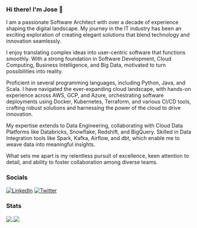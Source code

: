 ### Hi there! I'm Jose 👋
I am a passionate Software Architect with over a decade of experience shaping the digital landscape. My journey in the IT industry has been an exciting exploration of creating elegant solutions that blend technology and innovation seamlessly.

I enjoy translating complex ideas into user-centric software that functions smoothly. With a strong foundation in Software Development, Cloud Computing, Business Intelligence, and Big Data, motivated to turn possibilities into reality.

Proficient in several programming languages, including Python, Java, and Scala. I have navigated the ever-expanding cloud landscape, with hands-on experience across AWS, GCP, and Azure, orchestrating software deployments using Docker, Kubernetes, Terraform, and various CI/CD tools, crafting robust solutions and harnessing the power of the cloud to drive innovation.

My expertise extends to Data Engineering, collaborating with Cloud Data Platforms like Databricks, Snowflake, Redshift, and BigQuery. Skilled in Data Integration tools like Spark, Kafka, Airflow, and dbt, which enable me to weave data into meaningful insights.

What sets me apart is my relentless pursuit of excellence, keen attention to detail, and ability to foster collaboration among diverse teams.

### Socials
[![LinkedIn](https://img.shields.io/badge/LinkedIn-0077B5?style=for-the-badge&logo=linkedin&logoColor=white)](https://linkedin.com/in/josecsotomorales) [![Twitter](https://img.shields.io/badge/Twitter-1DA1F2?style=for-the-badge&logo=twitter&logoColor=white)](https://twitter.com/josecsmorales) 

### Stats
<a href="https://github.com/josecsotomorales?tab=repositories">
  <img align="center" src="https://github-readme-stats.vercel.app/api?username=josecsotomorales&show_icons=true&theme=transparent&include_all_commits=true&count_private=true&hide_title=true" />
</a>
<a href="https://github.com/josecsotomorales?tab=repositories">
  <img align="center" src="https://github-readme-stats.vercel.app/api/top-langs/?username=josecsotomorales&layout=compact" />
</a>
